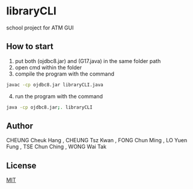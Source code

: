 # libraryCLI

school project for ATM GUI 

## How to start

1. put both (ojdbc8.jar) and (G17.java) in the same folder path
2. open cmd within the folder
3. compile the program with the command 
```bash 
javac -cp ojdbc8.jar libraryCLI.java
```
4. run the program with the command 
```bash 
java -cp ojdbc8.jar;. libraryCLI
```

## Author

CHEUNG Cheuk Hang , 
CHEUNG Tsz Kwan ,
FONG Chun Ming ,
LO Yuen Fung ,
TSE Chun Ching ,
WONG Wai Tak

## License
[MIT](https://choosealicense.com/licenses/mit/)
